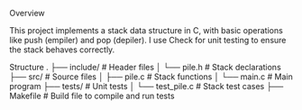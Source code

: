 Overview 

This project implements a stack data structure in C, with basic operations like push (empiler) and pop (depiler). 
I use Check for unit testing to ensure the stack behaves correctly.

Structure
.
├── include/                # Header files
│   └── pile.h              # Stack declarations
├── src/                    # Source files
│   ├── pile.c              # Stack functions
│   └── main.c              # Main program
├── tests/                  # Unit tests
│   └── test_pile.c         # Stack test cases
├── Makefile                # Build file to compile and run tests
